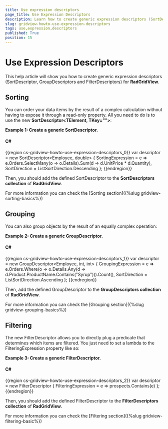 ```yaml
---
title: Use expression descriptors
page_title: Use Expression Descriptors
description: Learn how to create generic expression descriptors (SortDescriptor, GroupDescriptors and FilterDescriptors) for RadGridView - Telerik's {{ site.framework_name }} DataGrid.
slug: gridview-howto-use-expression-descriptors
tags: use,expression,descriptors
published: True
position: 15
---
```


# Use Expression Descriptors

This help article will show you how to create generic expression descriptors (SortDescriptor<T>, GroupDescriptors<T> and FilterDescriptors<T>) for __RadGridView__.

## Sorting

You can order your data items by the result of a complex calculation without having to expose it through a read-only property. All you need to do is to use the new __SortDescriptor<TElement, TKey="">__:
        

__Example 1: Create a generic SortDescriptor<T>.__

#### __C#__

{{region cs-gridview-howto-use-expression-descriptors_0}}
	var descriptor = new SortDescriptor<Employee, double>
	{
	    SortingExpression = e => e.Orders.SelectMany(o => o.Details).Sum(d => d.UnitPrice * d.Quantity),
	    SortDirection = ListSortDirection.Descending
	};
{{endregion}}

Then, you should add the defined SortDescriptor to the __SortDescriptors collection__ of __RadGridView__.

For more information you can check the [Sorting section]({%slug gridview-sorting-basics%})

## Grouping

You can also group objects by the result of an equally complex operation:

__Example 2: Create a generic GroupDescriptor<T>.__

#### __C#__

{{region cs-gridview-howto-use-expression-descriptors_1}}
	var descriptor = new GroupDescriptor<Employee, int, int>
	{
	    GroupingExpression = e => e.Orders.Where(o => o.Details.Any(d => d.Product.ProductName.Contains("Syrup"))).Count(),
	    SortDirection = ListSortDirection.Ascending
	};
{{endregion}}

Then, add the defined GroupDescriptor to the __GroupDescriptors collection__ of __RadGridView__.
        

For more information you can check the [Grouping section]({%slug gridview-grouping-basics%})

## Filtering

The new FilterDescriptor<T> allows you to directly plug a predicate that determines which items are filtered. You just need to set a lambda to the FilteringExpression property like so:

__Example 3: Create a generic FilterDescriptor<T>.__

#### __C#__

{{region cs-gridview-howto-use-expression-descriptors_2}}
	var descriptor = new FilterDescriptor<Employee> { FilteringExpression = e => prospects.Contains(e) };
{{endregion}}

Then, you should add the defined FilterDescriptor to the __FilterDescriptors collection__ of __RadGridView__.

For more information you can check the [Filtering section]({%slug gridview-filtering-basic%})
